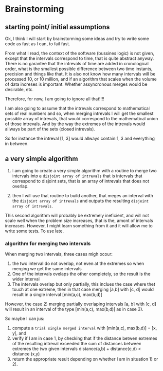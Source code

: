 # Brainstorming

## starting point/ initial assumptions
Ok, I think I will start by brainstorming some ideas and try to write some code as fast as I can, to fail fast.

From what I read, the context of the software (bussines logic) is not given, except that the intervals correspond to time, that is quite abstract anyway.
There is no garantee that the intrevals of time are added in cronological order, what is the smallest possible difference between two time instants, precision and things like that.
It is also not know how many intervals will be processed 10, or 10 million, and if an algorithm that scales when the volume of data increses is important. Whether assyncronous merges would be desirable, etc.

Therefore, for now, I am going to ignore all that!!!!

I am also going to assume that the intrevals correspond to mathematical sets of real numbers and so, when merging intrevals I will get the smallest possible array of intrevals, that would correspond to the mathematical union of those intrevals. And by the way the extremes of the intrevals would allways be part of the sets (closed intrevals).

So for instance the intreval [1, 3] would allways contain 1, 3 and everything in between.

## a very simple algorithm

1. I am going to create a very simple algorithm with a routine to merge two intervals into a `disjoint array of intrevals` that is intervals that correspond to disjoint sets, that is an array of intrevals that does not overlap.

2. then I will use that routine to build another, that meges an interval with the `disjoint array of intrevals` and outputs the resulting `disjoint array of intrevals`.

This second algorithm will probably be extremely ineficient, and will not scale well when the problem size increases, that is the, amont of intervals increases. However, I might learn something from it and it will allow me to write some tests. To use late.

### algorithm for merging two intervals

When merging two intervals, three cases migh ocour:
1) the two interval do not overlap, not even at the extremes so when merging we get the same intervals
2) One of the intervals ovelaps the other completely, so the result is the wider interval
3) The intervals overlap but only partially, this inclues the case where thet touch at one extreme, then in that case merging [a,b] with [c, d] would result in a single interval [min(a,c), max(b,d)]

However, the case 2) merging partially overlaping intervals [a, b] with [c, d] will result in an interval of the type [min(a,c), max(b,d)] as in case 3).

So maybe I can jus:
1) compute a `trial single merged interval` with [min(a,c), max(b,d)] = [x, y], and
2) verify if I am in case 1, by checking that if the distance betwen extremes of the resulting intreval exceeded the sum of distances between extremes the two given intervals
distance(a,b) + distance(c,d) < distance (x,y)
3) return the appropriate result depending on whether I am in situation 1) or 2).


